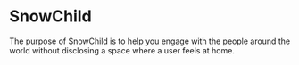 # SnowChild
<p>
  The purpose of SnowChild is to help you engage with the people around the world without disclosing a space where a     user feels at home.
</p>


